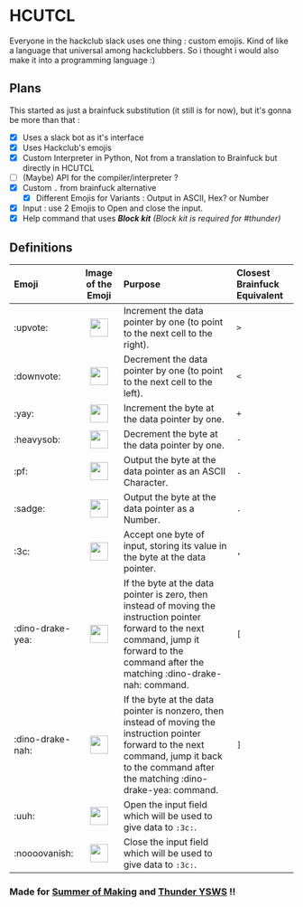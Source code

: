 # HCUTCL

Everyone in the hackclub slack uses one thing : custom emojis. Kind of like a language that universal among hackclubbers. So i thought i would also make it into a programming language :)

## Plans

This started as just a brainfuck substitution (it still is for now), but it's gonna be more than that :
- [x] Uses a slack bot as it's interface
- [x] Uses Hackclub's emojis
- [x] Custom Interpreter in Python, Not from a translation to Brainfuck but directly in HCUTCL
- [ ] (Maybe) API for the compiler/interpreter ?
- [x] Custom `.` from brainfuck alternative
  - [x] Different Emojis for Variants : Output in ASCII, Hex? or Number
- [x] Input : use 2 Emojis to Open and close the input.
- [x] Help command that uses ***Block kit*** *(Block kit is required for #thunder)*

## Definitions

Emoji | Image of the Emoji | Purpose | Closest Brainfuck Equivalent
:-----|:------------------:|:--------|:----------------------------
:upvote:|<img src="https://emoji.slack-edge.com/T0266FRGM/upvote/7def7d0e61d71a56.png" width=32>|Increment the data pointer by one (to point to the next cell to the right).|`>`
:downvote:|<img src="https://emoji.slack-edge.com/T0266FRGM/downvote/9a040f9fd0d074af.png" width=32>|Decrement the data pointer by one (to point to the next cell to the left).|`<`
:yay:|<img src="https://emoji.slack-edge.com/T0266FRGM/yay/28592c2bf509c53f.gif" width=32>|Increment the byte at the data pointer by one.|`+`
:heavysob:|<img src="https://emoji.slack-edge.com/T0266FRGM/heavysob/55bf09f6c9d93d08.png" width=32>|Decrement the byte at the data pointer by one.|`-`
:pf:|<img src="https://emoji.slack-edge.com/T0266FRGM/pf/17de7f618b0ffa69.png" width=32>|Output the byte at the data pointer as an ASCII Character.|`.`
:sadge:|<img src="https://emoji.slack-edge.com/T0266FRGM/sadge/0964396d4a1f77f8.png" width=32>|Output the byte at the data pointer as a Number.|`.`
:3c:|<img src="https://emoji.slack-edge.com/T0266FRGM/3c/b853811bf0d800af.png" width=32>|Accept one byte of input, storing its value in the byte at the data pointer.|`,`
:dino-drake-yea:|<img src="https://emoji.slack-edge.com/T0266FRGM/dino-drake-yea/f30e5dfee629a60f.png" width=32>|If the byte at the data pointer is zero, then instead of moving the instruction pointer forward to the next command, jump it forward to the command after the matching :dino-drake-nah: command.|`[`
:dino-drake-nah:|<img src="https://emoji.slack-edge.com/T0266FRGM/dino-drake-nah/ee4480a364d9ab18.png" width=32> |If the byte at the data pointer is nonzero, then instead of moving the instruction pointer forward to the next command, jump it back to the command after the matching :dino-drake-yea: command. |`]`
:uuh:|<img src="https://emoji.slack-edge.com/T0266FRGM/uuh/7ed2e8f6488ba1f3.png" width=32>|Open the input field which will be used to give data to `:3c:`.|
:noooovanish:|<img src="https://emoji.slack-edge.com/T0266FRGM/noooovanish/ebcb48d27469a989.png" width=32>|Close the input field which will be used to give data to `:3c:`.|

### Made for [Summer of Making](https://summer.hack.club/wg) and [Thunder YSWS](https://hackclub.slack.com/archives/C06V2GEV3MY) !!
